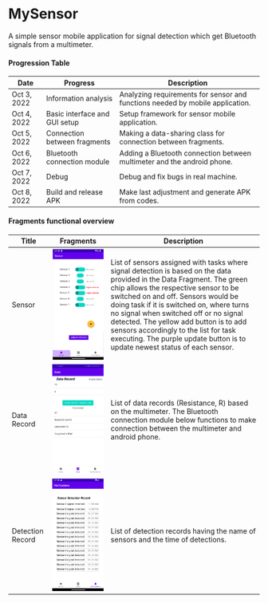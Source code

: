 # MySensor
A simple sensor mobile application for signal detection which get Bluetooth signals from a multimeter.



#### Progression Table

| Date        | Progress                      | Description                                                  |
| ----------- | ----------------------------- | ------------------------------------------------------------ |
| Oct 3, 2022 | Information analysis          | Analyzing requirements for sensor and functions needed by mobile application. |
| Oct 4, 2022 | Basic interface and GUI setup | Setup framework for sensor mobile application.               |
| Oct 5, 2022 | Connection between fragments  | Making a data-sharing class for connection between fragments. |
| Oct 6, 2022 | Bluetooth connection module   | Adding a Bluetooth connection between multimeter and the android phone. |
| Oct 7, 2022 | Debug                         | Debug and fix bugs in real machine.                          |
| Oct 8, 2022 | Build and release APK         | Make last adjustment and generate APK from codes.            |



#### Fragments functional overview

| Title            | Fragments                       | Description                                                  |
| ---------------- | ------------------------------- | ------------------------------------------------------------ |
| Sensor           | ![](README/sensor-fragment.png) | List of sensors assigned with tasks where signal detection is based on the data provided in the Data Fragment. The green chip allows the respective sensor to be switched on and off. Sensors would be doing task if it is switched on, where turns no signal when switched off or no signal detected. The yellow add button is to add sensors accordingly to the list for task executing. The purple update button is to update newest status of each sensor. |
| Data Record      | ![](README/data-fragment.jpg)   | List of data records (Resistance, R) based on the multimeter. The Bluetooth connection module below functions to make connection between the multimeter and android phone. |
| Detection Record | ![](README/record-fragment.png) | List of detection records having the name of sensors and the time of detections. |

